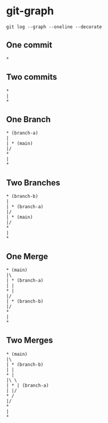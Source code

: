 # git-graph

```
git log --graph --oneline --decorate
```

## One commit

```
*
```

## Two commits

```
*
|
*
```

## One Branch

```
* (branch-a)
|
| * (main)
|/
*
|
*
```

## Two Branches

```
* (branch-b)
|
| * (branch-a)
|/
| * (main)
|/
*
|
*
```

## One Merge

```
* (main)
|\
| * (branch-a)
| |
* |
|/
| * (branch-b)
|/
*
|
*
```

## Two Merges

```
* (main)
|\
| * (branch-b)
| |
* |
|\ \
| * | (branch-a)
| |/
* /
|/
*
|
*
```
